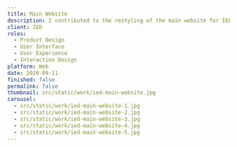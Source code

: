 ```yaml
---
title: Main Website
description: I contributed to the restyling of the main website for IED, a renowned design institute with locations in Italy, Spain, Brazil, and China, serving over 100,000 students. The updated site is scheduled for publication in 2021.
client: IED
roles:
  - Product Design
  - User Interface
  - User Experience
  - Interaction Design
platform: Web
date: 2020-09-11
finished: false
permalink: false
thumbnail: src/static/work/ied-main-website.jpg
carousel:
  - src/static/work/ied-main-website-1.jpg
  - src/static/work/ied-main-website-2.jpg
  - src/static/work/ied-main-website-3.jpg
  - src/static/work/ied-main-website-4.jpg
  - src/static/work/ied-main-website-5.jpg
---
```

